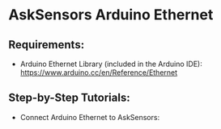 # AskSensors Arduino Ethernet
Requirements:
- 
- Arduino Ethernet Library (included in the Arduino IDE): https://www.arduino.cc/en/Reference/Ethernet

Step-by-Step Tutorials:
- 
- Connect Arduino Ethernet to AskSensors: 


